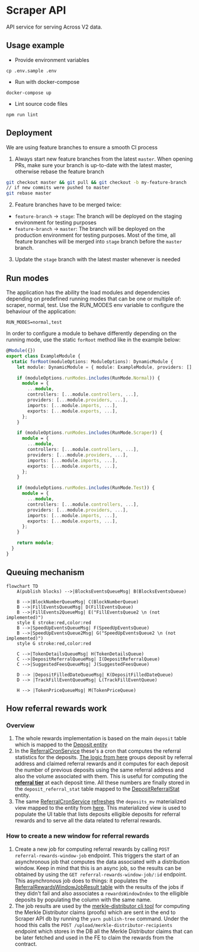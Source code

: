 # Scraper API

API service for serving Across V2 data.

## Usage example

* Provide environment variables
```shell script
cp .env.sample .env
```    

* Run with docker-compose 
```shell script
docker-compose up
```  

* Lint source code files
```shell script
npm run lint
```

## Deployment

We are using feature branches to ensure a smooth CI process

1. Always start new feature branches from the latest `master`. When opening PRs, make sure your branch is up-to-date with the latest master, otherwise rebase the feature branch

```bash
git checkout master && git pull && git checkout -b my-feature-branch
// if new commits were pushed to master
git rebase master
```

2. Feature branches have to be merged twice:
  - `feature-branch` -> `stage`: The branch will be deployed on the staging environment for testing purposes
  - `feature-branch` -> `master`: The branch will be deployed on the production environment for testing purposes. Most of the time, all feature branches will be merged into `stage` branch before the `master` branch.

3. Update the `stage` branch with the latest master whenever is needed 

## Run modes

The application has the ability the load modules and dependencies depending on predefined running modes that can be one or multiple of: scraper, normal, test. Use the RUN_MODES env variable to configure the behaviour of the application:

```
RUN_MODES=normal,test
```

In order to configure a module to behave differently depending on the running mode, use the static `forRoot` method like in the example below:

```ts
@Module({})
export class ExampleModule {
  static forRoot(moduleOptions: ModuleOptions): DynamicModule {
    let module: DynamicModule = { module: ExampleModule, providers: [], controllers: [], imports: [], exports: [] };

    if (moduleOptions.runModes.includes(RunMode.Normal)) {
      module = {
        ...module,
        controllers: [...module.controllers, ...],
        providers: [...module.providers, ...],
        imports: [...module.imports, ...],
        exports: [...module.exports, ...],
      };
    }

    if (moduleOptions.runModes.includes(RunMode.Scraper)) {
      module = {
        ...module,
        controllers: [...module.controllers, ...],
        providers: [...module.providers, ...],
        imports: [...module.imports, ...],
        exports: [...module.exports, ...],
      };
    }

    if (moduleOptions.runModes.includes(RunMode.Test)) {
      module = {
        ...module,
        controllers: [...module.controllers, ...],
        providers: [...module.providers, ...],
        imports: [...module.imports, ...],
        exports: [...module.exports, ...],
      };
    }

    return module;
  }
}
```

## Queuing mechanism

```mermaid
flowchart TD
    A(publish blocks) -->|BlocksEventsQueueMsg| B(BlocksEventsQueue)

    B -->|BlockNumberQueueMsg| C(BlockNumberQueue)
    B -->|FillEventsQueueMsg| D(FillEventsQueue)
    B -->|FillEvents2QueueMsg| E("FillEventsQueue2 \n (not implemented)")
    style E stroke:red,color:red
    B -->|SpeedUpEventsQueueMsg| F(SpeedUpEventsQueue)
    B -->|SpeedUpEventsQueue2Msg| G("SpeedUpEventsQueue2 \n (not implemented)")
    style G stroke:red,color:red

    C -->|TokenDetailsQueueMsg| H(TokenDetailsQueue)
    C -->|DepositReferralQueueMsg| I(DepositReferralQueue)
    C -->|SuggestedFeesQueueMsg| J(SuggestedFeesQueue)
    
    D --> |DepositFilledDateQueueMsg| K(DepositFilledDateQueue)
    D --> |TrackFillEventQueueMsg| L(TrackFillEventQueue)

    H --> |TokenPriceQueueMsg| M(TokenPriceQueue)
  ```


## How referral rewards work

### Overview

1. The whole rewards implementation is based on the main `deposit` table which is mapped to the [Deposit entity](https://github.com/across-protocol/scraper-api/blob/master/src/modules/deposit/model/deposit.entity.ts)
2. In the [ReferralCronService](https://github.com/across-protocol/scraper-api/blob/stage/src/modules/referral/services/cron-service.ts) these's a cron that computes the referral statistics for the deposits. [The logic from here](https://github.com/across-protocol/scraper-api/blob/stage/src/modules/referral/services/service.ts#L268) groups deposit by referral address and claimed referral rewards and it computes for each deposit the number of previous deposits using the same referral address and also the volume associated with them. This is useful for computing the [**referral tier**](https://github.com/across-protocol/scraper-api/blob/stage/src/modules/referral/services/service.ts#L156-L171) at each deposit time. All these numbers are finally stored in the `deposit_referral_stat` table mapped to the [DepositReferralStat](https://github.com/across-protocol/scraper-api/blob/stage/src/modules/deposit/model/deposit-referral-stat.entity.ts) entity.
3. The same [ReferralCronService](https://github.com/across-protocol/scraper-api/blob/stage/src/modules/referral/services/cron-service.ts) [refreshes](https://github.com/across-protocol/scraper-api/blob/stage/src/modules/referral/services/cron-service.ts#L43C84-L43C95) the `deposits_mv` materialized view mapped to the entity from [here](https://github.com/across-protocol/scraper-api/blob/stage/src/modules/deposit/model/DepositsMv.entity.ts). This materialized view is used to populate the UI table that lists deposits elligible deposits for referral rewards and to serve all the data related to referral rewards.

### How to create a new window for referral rewards

1. Create a new job for computing referral rewards by calling `POST referral-rewards-window-job` endpoint. This triggers the start of an asynchronous job that computes the data associated with a distribution window. Keep in mind that this is an async job, so the results can be obtained by using the `GET referral-rewards-window-job/:id` endpoint. 
This asynchronous job does to things: it populates the [ReferralRewardsWindowJobResult table](https://github.com/across-protocol/scraper-api/blob/master/src/modules/referral/model/ReferralRewardsWindowJobResult.entity.ts) with the results of the jobs if they didn't fail and also associates a `rewardsWindowIndex` to the elligible deposits by populating the column with the same name.
2. The job results are used by the [merkle-distributor cli tool](https://github.com/across-protocol/merkle-distributor) for computing the Merkle Distributor claims (proofs) which are sent in the end to Scraper API db by running the `yarn publish-tree` command. Under the hood this calls the `POST /upload/merkle-distributor-recipients` endpoint which stores in the DB all the Merkle Distributor claims that can be later fetched and used in the FE to claim the rewards from the contract.